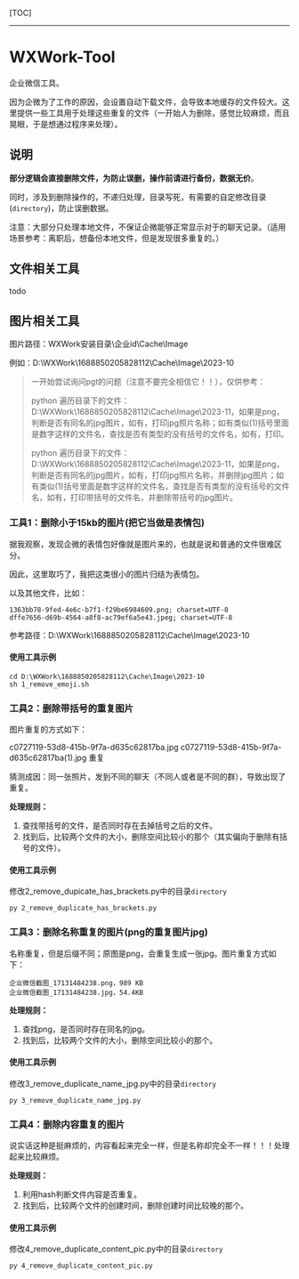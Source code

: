 [TOC]

---

# WXWork-Tool

企业微信工具。

因为企微为了工作的原因，会设置自动下载文件，会导致本地缓存的文件较大。这里提供一些工具用于处理这些重复的文件（一开始人为删除，感觉比较麻烦，而且晃眼，于是想通过程序来处理）。

## 说明

**部分逻辑会直接删除文件，为防止误删，操作前请进行备份，数据无价**。

同时，涉及到删除操作的，不递归处理，目录写死，有需要的自定修改目录(`directory`)，防止误删数据。

注意：大部分只处理本地文件，不保证企微能够正常显示对于的聊天记录。（适用场景参考：离职后，想备份本地文件，但是发现很多重复的。）

## 文件相关工具

todo

## 图片相关工具

图片路径：WXWork安装目录\企业id\Cache\Image

例如：D:\WXWork\1688850205828112\Cache\Image\2023-10

> 一开始尝试询问pgt的问题（注意不要完全相信它！！），仅供参考：
>
> python 遍历目录下的文件：D:\WXWork\1688850205828112\Cache\Image\2023-11，如果是png，判断是否有同名的jpg图片，如有，打印jpg照片名称；如有类似(1)括号里面是数字这样的文件名，查找是否有类型的没有括号的文件名，如有，打印。
>
> python 遍历目录下的文件：D:\WXWork\1688850205828112\Cache\Image\2023-11，如果是png，判断是否有同名的jpg图片，如有，打印jpg照片名称，并删除jpg图片；如有类似(1)括号里面是数字这样的文件名，查找是否有类型的没有括号的文件名，如有，打印带括号的文件名，并删除带括号的jpg图片。

### 工具1：删除小于15kb的图片(把它当做是表情包)

据我观察，发现企微的表情包好像就是图片来的，也就是说和普通的文件很难区分。

因此，这里取巧了，我把这类很小的图片归结为表情包。

以及其他文件，比如：

```
1363bb78-9fed-4e6c-b7f1-f29be6984609.png; charset=UTF-8
dffe7656-d69b-4564-a8f8-ac79ef6a5e43.jpeg; charset=UTF-8
```

参考路径：D:\WXWork\1688850205828112\Cache\Image\2023-10

#### 使用工具示例

```shell
cd D:\WXWork\1688850205828112\Cache\Image\2023-10
sh 1_remove_emoji.sh
```

### 工具2：删除带括号的重复图片

图片重复的方式如下：

c0727119-53d8-415b-9f7a-d635c62817ba.jpg 
c0727119-53d8-415b-9f7a-d635c62817ba(1).jpg 重复

猜测成因：同一张照片，发到不同的聊天（不同人或者是不同的群），导致出现了重复。

**处理规则：**

1. 查找带括号的文件，是否同时存在去掉括号之后的文件。
2. 找到后，比较两个文件的大小，删除空间比较小的那个（其实偏向于删除有括号的文件）。

#### 使用工具示例

修改2_remove_dupicate_has_brackets.py中的目录`directory`

```shell
py 2_remove_duplicate_has_brackets.py
```

### 工具3：删除名称重复的图片(png的重复图片jpg)

名称重复，但是后缀不同；原图是png，会重复生成一张jpg。图片重复方式如下：

```
企业微信截图_17131484238.png，989 KB
企业微信截图_17131484238.jpg，54.4KB
```

**处理规则：**

1. 查找png，是否同时存在同名的jpg。
2. 找到后，比较两个文件的大小，删除空间比较小的那个。

#### 使用工具示例

修改3_remove_duplicate_name_jpg.py中的目录`directory`

```shell
py 3_remove_duplicate_name_jpg.py
```

### 工具4：删除内容重复的图片

说实话这种是挺麻烦的，内容看起来完全一样，但是名称却完全不一样！！！处理起来比较麻烦。

**处理规则：**

1. 利用hash判断文件内容是否重复。
2. 找到后，比较两个文件的创建时间，删除创建时间比较晚的那个。

#### 使用工具示例

修改4_remove_duplicate_content_pic.py中的目录`directory`

```shell
py 4_remove_duplicate_content_pic.py
```



